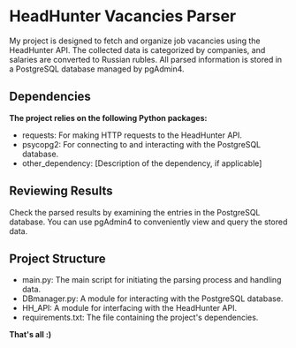 # HeadHunter Vacancies Parser

My project is designed to fetch and organize job vacancies using the HeadHunter API. The collected data is categorized by companies, and salaries are converted to Russian rubles. All parsed information is stored in a PostgreSQL database managed by pgAdmin4.

## Dependencies
**The project relies on the following Python packages:**

- requests: For making HTTP requests to the HeadHunter API.
- psycopg2: For connecting to and interacting with the PostgreSQL database.
- other_dependency: [Description of the dependency, if applicable]

## Reviewing Results
Check the parsed results by examining the entries in the PostgreSQL database. You can use pgAdmin4 to conveniently view and query the stored data.

## Project Structure
- main.py: The main script for initiating the parsing process and handling data.
- DBmanager.py: A module for interacting with the PostgreSQL database.
- HH_API: A module for interfacing with the HeadHunter API.
- requirements.txt: The file containing the project's dependencies.

**That's all :)**